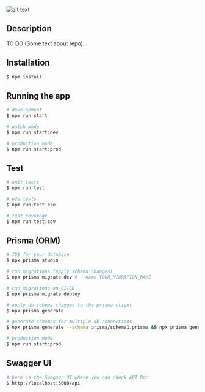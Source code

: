 ![alt text](https://media.licdn.com/dms/image/D4D16AQGl1CpItrw47Q/profile-displaybackgroundimage-shrink_350_1400/0/1681736621913?e=1687996800&v=beta&t=9-L1qevS0OgRnBZNZiZB3A4mXrt0GVkSns8_e3ZlBkU)
## Description

TO DO (Some text about repo)...

## Installation

```bash
$ npm install
```

## Running the app

```bash
# development
$ npm run start

# watch mode
$ npm run start:dev

# production mode
$ npm run start:prod
```

## Test

```bash
# unit tests
$ npm run test

# e2e tests
$ npm run test:e2e

# test coverage
$ npm run test:cov
```

## Prisma (ORM)
```bash
# IDE for your database
$ npx prisma studio 

# run migrations (apply schema changes)
$ npx prisma migrate dev # --name YOUR_MIGRATION_NAME

# run migrations on CI/CD
$ npx prisma migrate deploy

# apply db schema changes to the prisma client
$ npx prisma generate

# generate schemas for multiple db connections
$ npx prisma generate --schema prisma/schema1.prisma && npx prisma generate --schema prisma/schema2.prisma

# production mode
$ npm run start:prod
```

## Swagger UI
```bash
# here is the Swagger UI where you can check API Doc
$ http://localhost:3000/api
```
